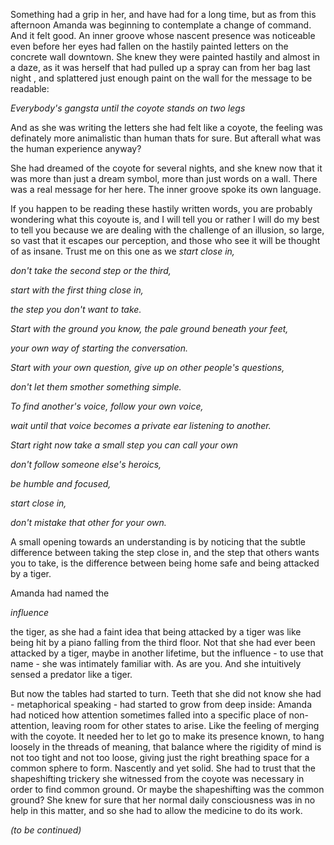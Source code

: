 Something had a grip in her, and have had for a long time, but as from this afternoon Amanda was beginning to contemplate a change of command. And it felt good. An inner groove whose nascent presence was noticeable even before her eyes had fallen on the hastily painted letters on the concrete wall downtown. She knew they were painted hastily and almost in a daze, as it was herself that had pulled up a spray can from her bag last night , and splattered just enough paint on the wall for the message to be readable:

*Everybody's gangsta until the coyote stands on two legs*

And as she was writing the letters she had felt like a coyote, the feeling was definately more animalistic than human thats for sure. But afterall what was the human experience anyway?

She had dreamed of the coyote for several nights, and she knew now that it was more than just a dream symbol, more than just words on a wall. There was a real message for her here. The inner groove spoke its own language.

If you happen to be reading these hastily written words, you are probably wondering what this coyoute is, and I will tell you or rather I will do my best to tell you because we are dealing with the challenge of an illusion, so large, so vast that it escapes our perception, and those who see it will be thought of as insane. Trust me on this one as we *start close in,*

*don't take the second step or the third,*

*start with the first thing close in,*

*the step you don't want to take.*

*Start with the ground you know, the pale ground beneath your feet,*

*your own way of starting the conversation.*

*Start with your own question, give up on other people's questions,*

*don't let them smother something simple.*

*To find another's voice, follow your own voice,*

*wait until that voice becomes a private ear listening to another.*

*Start right now take a small step you can call your own*

*don't follow someone else's heroics,*

*be humble and focused,*

*start close in,*

*don't mistake that other for your own.*

A small opening towards an understanding is by noticing that the subtle difference between taking the step close in, and the step that others wants you to take, is the difference between being home safe and being attacked by a tiger.

Amanda had named the

*influence*

the tiger, as she had a faint idea that being attacked by a tiger was like being hit by a piano falling from the third floor. Not that she had ever been attacked by a tiger, maybe in another lifetime, but the influence - to use that name - she was intimately familiar with. As are you. And she intuitively sensed a predator like a tiger.

But now the tables had started to turn. Teeth that she did not know she had - metaphorical speaking - had started to grow from deep inside: Amanda had noticed how attention sometimes falled into a specific place of non-attention, leaving room for other states to arise. Like the feeling of merging with the coyote. It needed her to let go to make its presence known, to hang loosely in the threads of meaning, that balance where the rigidity of mind is not too tight and not too loose, giving just the right breathing space for a common sphere to form. Nascently and yet solid. She had to trust that the shapeshifting trickery she witnessed from the coyote was necessary in order to find common ground. Or maybe the shapeshifting was the common ground? She knew for sure that her normal daily consciousness was in no help in this matter, and so she had to allow the medicine to do its work.

*(to be continued)*